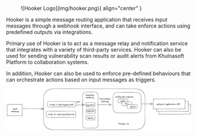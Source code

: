 #

<figure markdown>
  ![Hooker Logo](img/hooker.png){ align="center" }
</figure>


Hooker is a simple message routing application that receives input messages through a webhook interface, and can take enforce actions using predefined outputs via integrations.

Primary use of Hooker is to act as a message relay and notification service that integrates with a variety of third-party services. Hooker can also be used for sending vulnerability scan results or audit alerts from Khulnasoft Platform to collaboration systems.

In addition, Hooker can also be used to enforce pre-defined behaviours that can orchestrate actions based on input messages as triggers.

![Hooker v2 scheme](img/hooker-v2-scheme.png)
